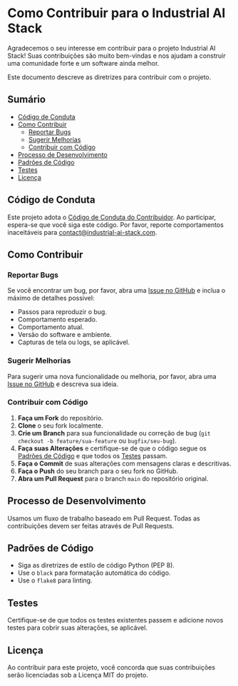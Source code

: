 # Como Contribuir para o Industrial AI Stack

Agradecemos o seu interesse em contribuir para o projeto Industrial AI Stack! Suas contribuições são muito bem-vindas e nos ajudam a construir uma comunidade forte e um software ainda melhor.

Este documento descreve as diretrizes para contribuir com o projeto.

## Sumário

- [Código de Conduta](#código-de-conduta)
- [Como Contribuir](#como-contribuir)
  - [Reportar Bugs](#reportar-bugs)
  - [Sugerir Melhorias](#sugerir-melhorias)
  - [Contribuir com Código](#contribuir-com-código)
- [Processo de Desenvolvimento](#processo-de-desenvolvimento)
- [Padrões de Código](#padrões-de-código)
- [Testes](#testes)
- [Licença](#licença)

## Código de Conduta

Este projeto adota o [Código de Conduta do Contribuidor](https://www.contributor-covenant.org/version/2/0/code_of_conduct.html). Ao participar, espera-se que você siga este código. Por favor, reporte comportamentos inaceitáveis para [contact@industrial-ai-stack.com](mailto:contact@industrial-ai-stack.com).

## Como Contribuir

### Reportar Bugs

Se você encontrar um bug, por favor, abra uma [Issue no GitHub](https://github.com/arturdrr/Industrial-AI-Stack---Complete-Self-Programming-Development-Environment/issues) e inclua o máximo de detalhes possível:

- Passos para reproduzir o bug.
- Comportamento esperado.
- Comportamento atual.
- Versão do software e ambiente.
- Capturas de tela ou logs, se aplicável.

### Sugerir Melhorias

Para sugerir uma nova funcionalidade ou melhoria, por favor, abra uma [Issue no GitHub](https://github.com/arturdrr/Industrial-AI-Stack---Complete-Self-Programming-Development-Environment/issues) e descreva sua ideia.

### Contribuir com Código

1.  **Faça um Fork** do repositório.
2.  **Clone** o seu fork localmente.
3.  **Crie um Branch** para sua funcionalidade ou correção de bug (`git checkout -b feature/sua-feature` ou `bugfix/seu-bug`).
4.  **Faça suas Alterações** e certifique-se de que o código segue os [Padrões de Código](#padrões-de-código) e que todos os [Testes](#testes) passam.
5.  **Faça o Commit** de suas alterações com mensagens claras e descritivas.
6.  **Faça o Push** do seu branch para o seu fork no GitHub.
7.  **Abra um Pull Request** para o branch `main` do repositório original.

## Processo de Desenvolvimento

Usamos um fluxo de trabalho baseado em Pull Request. Todas as contribuições devem ser feitas através de Pull Requests.

## Padrões de Código

- Siga as diretrizes de estilo de código Python (PEP 8).
- Use o `black` para formatação automática do código.
- Use o `flake8` para linting.

## Testes

Certifique-se de que todos os testes existentes passem e adicione novos testes para cobrir suas alterações, se aplicável.

## Licença

Ao contribuir para este projeto, você concorda que suas contribuições serão licenciadas sob a Licença MIT do projeto.
